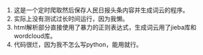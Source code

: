 1. 这是一个定时爬取然后保存人民日报头条内容并生成词云的程序。
2. 实际上没有测试过长时间运行，因为我懒。
3. html解析部分直接使用了暴力的正则表达式，生成词云用了jieba库和wordcloud库。
4. 代码很烂，因为我不怎么写python，能用就行。